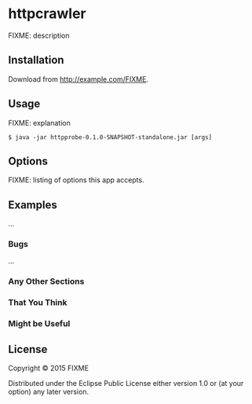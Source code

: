 # httpcrawler

FIXME: description

## Installation

Download from http://example.com/FIXME.

## Usage

FIXME: explanation

    $ java -jar httpprobe-0.1.0-SNAPSHOT-standalone.jar [args]

## Options

FIXME: listing of options this app accepts.

## Examples

...

### Bugs

...

### Any Other Sections
### That You Think
### Might be Useful

## License

Copyright © 2015 FIXME

Distributed under the Eclipse Public License either version 1.0 or (at
your option) any later version.
